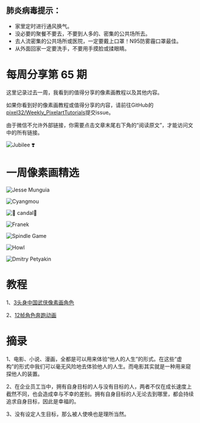 ## 肺炎病毒提示：
- 家里定时进行通风换气。
- 没必要的聚餐不要去，不要到人多的、密集的公共场所去。
- 去人流密集的公共场所或医院，一定要戴上口罩！N95防雾霾口罩最佳。
- 从外面回家一定要洗手，不要用手摸脸或揉眼睛。

# 每周分享第 65 期

这里记录过去一周，我看到的值得分享的像素画教程以及其他内容。

如果你看到好的像素画教程或值得分享的内容，请前往GitHub的[pixel32/Weekly_PixelartTutorials](https://github.com/pixel32/Weekly_PixelartTutorials "pixel32/Weekly_PixelartTutorials")提交issue。

由于微信不允许外部链接，你需要点击文章末尾右下角的“阅读原文”，才能访问文中的所有链接。

![Jubilee ❣️](https://pbs.twimg.com/media/EO6XiGqUwAEX2cj?format=png&name=small)

# 一周像素画精选

![Jesse Munguia
](https://pbs.twimg.com/media/EOxFX_QVAAA4p3y?format=png&name=small)

![Cyangmou
](https://pbs.twimg.com/media/EPDc4aOXsAAy85F?format=png&name=360x360)

![🌿 candal🌿 
](https://pbs.twimg.com/media/EOw49E8WoAQmlQd?format=png&name=small)

![Franek
](https://pbs.twimg.com/media/EO0s1yGWoAUvsMm?format=png&name=small)

![Spindle Game
](https://pbs.twimg.com/media/D8T3PCMUEAMCDRV?format=png&name=small)

![Howl
](https://pbs.twimg.com/media/EO-JGsyUwAE25uQ?format=png&name=small)

![Dmitry Petyakin
](https://pbs.twimg.com/media/EPBF_LPX4AAwk8s?format=png&name=small)

# 教程

1、[3头身中国武侠像素画角色](https://mp.weixin.qq.com/s/bxDJBpNSz-9mtScc4CBxKA)

2、[12帧角色奔跑动画](https://mp.weixin.qq.com/s/VIkroRc8FCHZvJuDJPsSJQ)

# 摘录

1、电影、小说、漫画，全都是可以用来体验“他人的人生”的形式。在这些“虚构”的形式中我们可以毫无风险地去体验他人的人生。而电影其实就是一种用来窥探他人的装置。

2、在企业员工当中，拥有自身目标的人与没有目标的人，两者不仅在成长速度上截然不同，也会造成幸与不幸的差别。拥有自身目标的人无论去到哪里，都会持续追求自身目标，因此是幸福的。

3、没有设定人生目标，那么被人使唤也是理所当然。